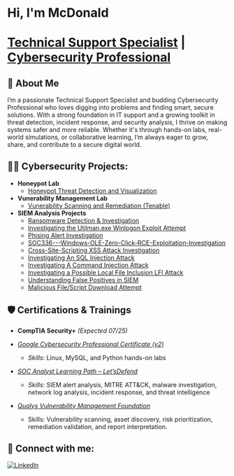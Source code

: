 <h1>Hi, I'm McDonald<br/><br/><a href="https://github.com/MacUchegit/MacUchegit">Technical Support Specialist</a> | <a href="https://github.com/MacUchegit/MacUchegit">Cybersecurity Professional</a></h1>

<h2>📌 About Me</h2> 

<p>
I’m a passionate Technical Support Specialist and budding Cybersecurity Professional who loves digging into problems and finding smart, secure solutions. With a strong foundation in IT support and a growing toolkit in threat detection, incident response, and security analysis, I thrive on making systems safer and more reliable. Whether it's through hands-on labs, real-world simulations, or collaborative learning, I’m always eager to grow, share, and contribute to a secure digital world.
</p>

<h2>👨‍💻 Cybersecurity Projects:</h2>

- <b>Honeypot Lab</b>
  - [Honeypot Threat Detection and Visualization](https://github.com/MacUchegit/Honeypot-Threat-Detection-and-Visualization)
- <b>Vunerability Management Lab</b>
  - [Vunerability Scanning and Remediation (Tenable)](https://github.com/MacUchegit/Vunerability-Scan-Tenable-/blob/731a1db05c557e82c7eb6b827b407daf3447c68a/README.md)
- <b>SIEM Analysis Projects</b>
  - [Ransomware Detection & Investigation](https://github.com/MacUchegit/Ransomware-Analysis/blob/main/README.md)
  - [Investigating the Utilman.exe Winlogon Exploit Attempt](https://github.com/MacUchegit/Investigating-the-Utilman.exe-Winlogon-Exploit-Attempt/blob/3a7d7e9de56946a4da193d2b4ff137796d3a2f2b/README.md)
  - [Phising Alert Investigation](https://github.com/MacUchegit/Phising-Alert-Investigation-/tree/add2e2ebf4f250a2f679e1ec1fd1396506e90794)
  - [SOC336---Windows-OLE-Zero-Click-RCE-Exploitation-Investigation](https://github.com/MacUchegit/SOC336---Windows-OLE-Zero-Click-RCE-Exploitation-Investigation)
  - [Cross-Site-Scripting XSS Attack Investigation](https://github.com/MacUchegit/Cross-Site-Scripting-XSS-Attack-Investigation)
  - [Investigating An SQL Injection Attack](https://github.com/MacUchegit/SQL-injection-investigation)
  - [Investigating A Command Injection Attack](https://github.com/MacUchegit/Command-Injection-Attack)
  - [Investigating a Possible Local File Inclusion LFI Attack](https://github.com/MacUchegit/Investigating-a-Possible-Local-File-Inclusion-LFI-Attack/blob/bb6b1399cfeb0c31e1a1f3bcbc5b44ee5b73e786/README.md)
  - [Understanding False Positives in SIEM](https://github.com/MacUchegit/False-Positive/blob/6455746c7edbffbdc49198070fe9f6775b1cfc52/README.md)
  - [Malicious File/Script Download Attempt](https://github.com/MacUchegit/Malicious-File-Script-Download-Attempt/blob/60a279dd00c0e4cd50f8f0f57c76a94a726ba99d/README.md)

<h2>🛡️ Certifications & Trainings</h2> 

* **CompTIA Security+** *(Expected 07/25)*

* *[Google Cybersecurity Professional Certificate (v2)](https://www.credly.com/badges/54404851-3d45-4788-b605-b117c7ba036c/linked_in_profile)*
  - *Skills:* Linux, MySQL, and Python hands-on labs

* *[SOC Analyst Learning Path – Let’sDefend](https://app.letsdefend.io/certificate/show/7b6d9df3-4872-41f0-9be6-067d3a4020ad)*
  - *Skills:* SIEM alert analysis, MITRE ATT\&CK, malware investigation, network log analysis, incident response, and threat intelligence

* *[Qualys Vulnerability Management Foundation](https://qualys.sumtotal.host/learning/DataStore/QUALYS_PROD/Learning/Data/ExportToPDF/Diploma_9d4ad820-ab91-4a11-ac09-e9313d9c0554.pdf)*
  - Skills: Vulnerability scanning, asset discovery, risk prioritization, remediation validation, and report interpretation.  

<h2> 🤳 Connect with me:</h2>

  [![LinkedIn](https://img.shields.io/badge/LinkedIn-%230077B5.svg?style=for-the-badge&logo=linkedin&logoColor=white)][linkedin]

[twitter]: https://
[youtube]: https://
[instagram]: https://
[linkedin]: https://www.linkedin.com/in/mcdonald-onyekwere-uchenna
<!--
**joshmadakor1/joshmadakor1** is a ✨ _special_ ✨ repository because its `README.md` (this file) appears on your GitHub profile.

Here are some ideas to get you started:

- 🔭 I’m currently working on ...
- 🌱 I’m currently learning ...
- 👯 I’m looking to collaborate on ...
- 🤔 I’m looking for help with ...
- 💬 Ask me about ...
- 📫 How to reach me: ...
- 😄 Pronouns: ...
- ⚡ Fun fact: ...
-->
